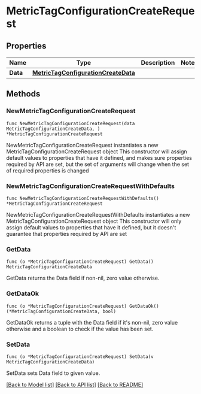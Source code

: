 # MetricTagConfigurationCreateRequest

## Properties

Name | Type | Description | Notes
------------ | ------------- | ------------- | -------------
**Data** | [**MetricTagConfigurationCreateData**](MetricTagConfigurationCreateData.md) |  | 

## Methods

### NewMetricTagConfigurationCreateRequest

`func NewMetricTagConfigurationCreateRequest(data MetricTagConfigurationCreateData, ) *MetricTagConfigurationCreateRequest`

NewMetricTagConfigurationCreateRequest instantiates a new MetricTagConfigurationCreateRequest object
This constructor will assign default values to properties that have it defined,
and makes sure properties required by API are set, but the set of arguments
will change when the set of required properties is changed

### NewMetricTagConfigurationCreateRequestWithDefaults

`func NewMetricTagConfigurationCreateRequestWithDefaults() *MetricTagConfigurationCreateRequest`

NewMetricTagConfigurationCreateRequestWithDefaults instantiates a new MetricTagConfigurationCreateRequest object
This constructor will only assign default values to properties that have it defined,
but it doesn't guarantee that properties required by API are set

### GetData

`func (o *MetricTagConfigurationCreateRequest) GetData() MetricTagConfigurationCreateData`

GetData returns the Data field if non-nil, zero value otherwise.

### GetDataOk

`func (o *MetricTagConfigurationCreateRequest) GetDataOk() (*MetricTagConfigurationCreateData, bool)`

GetDataOk returns a tuple with the Data field if it's non-nil, zero value otherwise
and a boolean to check if the value has been set.

### SetData

`func (o *MetricTagConfigurationCreateRequest) SetData(v MetricTagConfigurationCreateData)`

SetData sets Data field to given value.



[[Back to Model list]](../README.md#documentation-for-models) [[Back to API list]](../README.md#documentation-for-api-endpoints) [[Back to README]](../README.md)


